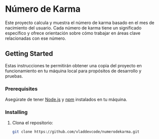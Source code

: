 # Número de Karma

Este proyecto calcula y muestra el número de karma basado en el mes de nacimiento del usuario. Cada número de karma tiene un significado específico y ofrece orientación sobre cómo trabajar en áreas clave relacionadas con ese número.

## Getting Started

Estas instrucciones te permitirán obtener una copia del proyecto en funcionamiento en tu máquina local para propósitos de desarrollo y pruebas.

### Prerequisites

Asegúrate de tener [Node.js](https://nodejs.org/) y [npm](https://www.npmjs.com/get-npm) instalados en tu máquina.

### Installing

1. Clona el repositorio:
   ```bash
   git clone https://github.com/vladdevcode/numerodekarma.git
